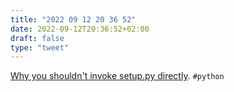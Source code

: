 ```yaml
---
title: "2022 09 12 20 36 52"
date: 2022-09-12T20:36:52+02:00
draft: false
type: "tweet"
---
```

[Why you shouldn't invoke setup.py directly](https://blog.ganssle.io/articles/2021/10/setup-py-deprecated.html). `#python`
